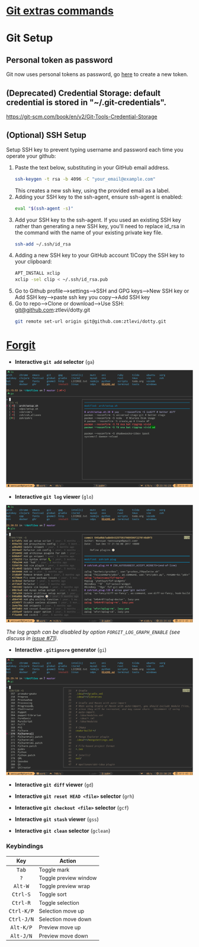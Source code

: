 # [Git extras commands](https://github.com/tj/git-extras/blob/master/Commands.md)

# Git Setup

## Personal token as password

Git now uses personal tokens as password, go [here](https://github.com/settings/tokens) to create a
new token.

## (Deprecated) Credential Storage: default credential is stored in "~/.git-credentials".

https://git-scm.com/book/en/v2/Git-Tools-Credential-Storage

## (Optional) SSH Setup

Setup SSH key to prevent typing username and password each time you operate your github:

1. Paste the text below, substituting in your GitHub email address.
   ```sh
   ssh-keygen -t rsa -b 4096 -C "your_email@example.com"
   ```
   This creates a new ssh key, using the provided email as a label.
2. Adding your SSH key to the ssh-agent, ensure ssh-agent is enabled:
   ```sh
   eval "$(ssh-agent -s)"
   ```
3. Add your SSH key to the ssh-agent. If you used an existing SSH key rather than generating a new
   SSH key, you'll need to replace id_rsa in the command with the name of your existing private key
   file.
   ```sh
   ssh-add ~/.ssh/id_rsa
   ```
4. Adding a new SSH key to your GitHub account 1)Copy the SSH key to your clipboard:
   ```sh
   APT_INSTALL xclip
   xclip -sel clip < ~/.ssh/id_rsa.pub
   ```
5. Go to Github profile-->settings-->SSH and GPG keys-->New SSH key or Add SSH key-->paste ssh key
   you copy-->Add SSH key
6. Go to repo-->Clone or download-->Use SSH: git@github.com:ztlevi/dotty.git
   ```sh
   git remote set-url origin git@github.com:ztlevi/dotty.git
   ```

# [Forgit](https://github.com/wfxr/forgit)

- **Interactive `git add` selector** (`ga`)

[![screenshot](https://raw.githubusercontent.com/wfxr/i/master/forgit-ga.png)](https://raw.githubusercontent.com/wfxr/i/master/forgit-ga.png)

- **Interactive `git log` viewer** (`glo`)

[![screenshot](https://raw.githubusercontent.com/wfxr/i/master/forgit-glo.png)](https://raw.githubusercontent.com/wfxr/i/master/forgit-glo.png)

_The log graph can be disabled by option `FORGIT_LOG_GRAPH_ENABLE` (see discuss in
[issue #71](https://github.com/wfxr/forgit/issues/71))._

- **Interactive `.gitignore` generator** (`gi`)

[![screenshot](https://raw.githubusercontent.com/wfxr/i/master/forgit-gi.png)](https://raw.githubusercontent.com/wfxr/i/master/forgit-gi.png)

- **Interactive `git diff` viewer** (`gd`)

- **Interactive `git reset HEAD <file>` selector** (`grh`)

- **Interactive `git checkout <file>` selector** (`gcf`)

- **Interactive `git stash` viewer** (`gss`)

- **Interactive `git clean` selector** (`gclean`)

### Keybindings

|         Key         | Action                |
| :-----------------: | --------------------- |
|   <kbd>Tab</kbd>    | Toggle mark           |
|    <kbd>?</kbd>     | Toggle preview window |
|  <kbd>Alt-W</kbd>   | Toggle preview wrap   |
|  <kbd>Ctrl-S</kbd>  | Toggle sort           |
|  <kbd>Ctrl-R</kbd>  | Toggle selection      |
| <kbd>Ctrl-K/P</kbd> | Selection move up     |
| <kbd>Ctrl-J/N</kbd> | Selection move down   |
| <kbd>Alt-K/P</kbd>  | Preview move up       |
| <kbd>Alt-J/N</kbd>  | Preview move down     |

